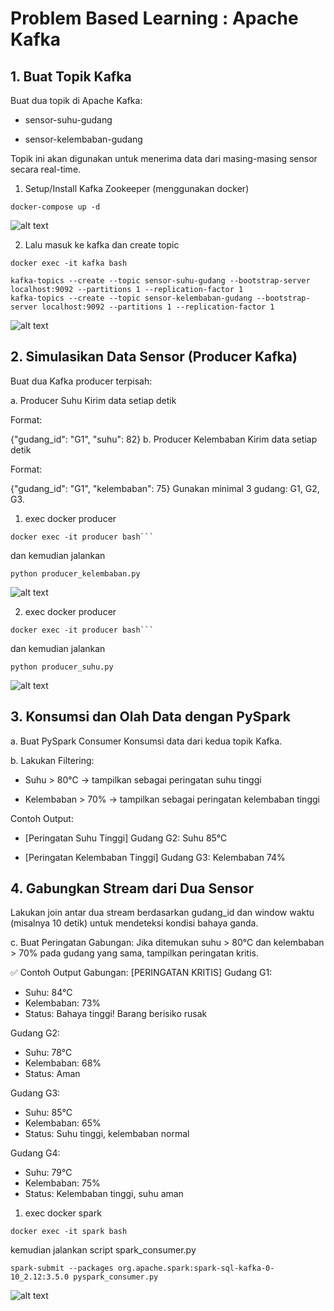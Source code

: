# Problem Based Learning : Apache Kafka

## 1. Buat Topik Kafka
Buat dua topik di Apache Kafka:

- sensor-suhu-gudang

- sensor-kelembaban-gudang

Topik ini akan digunakan untuk menerima data dari masing-masing sensor secara real-time.

1. Setup/Install Kafka Zookeeper (menggunakan docker)
```
docker-compose up -d
```
![alt text](/img/1.png)

2. Lalu masuk ke kafka dan create topic
```
docker exec -it kafka bash
```
```
kafka-topics --create --topic sensor-suhu-gudang --bootstrap-server localhost:9092 --partitions 1 --replication-factor 1
kafka-topics --create --topic sensor-kelembaban-gudang --bootstrap-server localhost:9092 --partitions 1 --replication-factor 1
```
![alt text](/img/image.png)

## 2. Simulasikan Data Sensor (Producer Kafka)
Buat dua Kafka producer terpisah:

a. Producer Suhu
Kirim data setiap detik

Format:

{"gudang_id": "G1", "suhu": 82}
b. Producer Kelembaban
Kirim data setiap detik

Format:

{"gudang_id": "G1", "kelembaban": 75}
Gunakan minimal 3 gudang: G1, G2, G3.

1. exec docker producer
```
docker exec -it producer bash```
```
dan kemudian jalankan
```
python producer_kelembaban.py
```

![alt text](img/kelembaban.png)

2. exec docker producer
```
docker exec -it producer bash```
```
dan kemudian jalankan
```
python producer_suhu.py
```
![alt text](img/suhu.png)

## 3. Konsumsi dan Olah Data dengan PySpark
a. Buat PySpark Consumer
Konsumsi data dari kedua topik Kafka.

b. Lakukan Filtering:
- Suhu > 80°C → tampilkan sebagai peringatan suhu tinggi

- Kelembaban > 70% → tampilkan sebagai peringatan kelembaban tinggi

Contoh Output:

- [Peringatan Suhu Tinggi]
Gudang G2: Suhu 85°C

- [Peringatan Kelembaban Tinggi]
Gudang G3: Kelembaban 74%

## 4. Gabungkan Stream dari Dua Sensor
Lakukan join antar dua stream berdasarkan gudang_id dan window waktu (misalnya 10 detik) untuk mendeteksi kondisi bahaya ganda.

c. Buat Peringatan Gabungan:
Jika ditemukan suhu > 80°C dan kelembaban > 70% pada gudang yang sama, tampilkan peringatan kritis.

✅ Contoh Output Gabungan:
[PERINGATAN KRITIS]
Gudang G1:
- Suhu: 84°C
- Kelembaban: 73%
- Status: Bahaya tinggi! Barang berisiko rusak

Gudang G2:
- Suhu: 78°C
- Kelembaban: 68%
- Status: Aman

Gudang G3:
- Suhu: 85°C
- Kelembaban: 65%
- Status: Suhu tinggi, kelembaban normal

Gudang G4:
- Suhu: 79°C
- Kelembaban: 75%
- Status: Kelembaban tinggi, suhu aman

1. exec docker spark
```
docker exec -it spark bash
```
kemudian jalankan
script spark_consumer.py
```
spark-submit --packages org.apache.spark:spark-sql-kafka-0-10_2.12:3.5.0 pyspark_consumer.py
```
![alt text](img/final.png)
